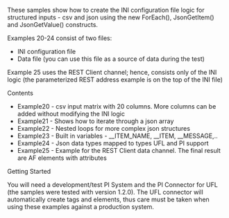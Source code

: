These samples show how to create the INI configuration file logic for structured inputs - 
csv and json using the new ForEach(), JsonGetItem() and JsonGetValue() constructs.

Examples 20-24 consist of two files:
* INI configuration file
* Data file (you can use this file as a source of data during the test)

Example 25 uses the REST Client channel; hence, consists only of the INI logic
(the parameterized REST address example is on the top of the INI file)

Contents
* Example20 - csv input matrix with 20 columns. More columns can be added without modifying the INI logic
* Example21 - Shows how to iterate through a json array
* Example22 - Nested loops for more complex json structures
* Example23 - Built in variables - __ITEM_NAME, __ITEM, __MESSAGE,..
* Example24 - Json data types mapped to types UFL and PI support
* Example25 - Example for the REST Client data channel. The final result are AF elements with attributes

Getting Started

You will need a development/test PI System and the PI Connector for UFL (the samples were tested with version 1.2.0). The UFL connector will automatically create tags and elements, thus care must be taken when using these examples against a production system.
